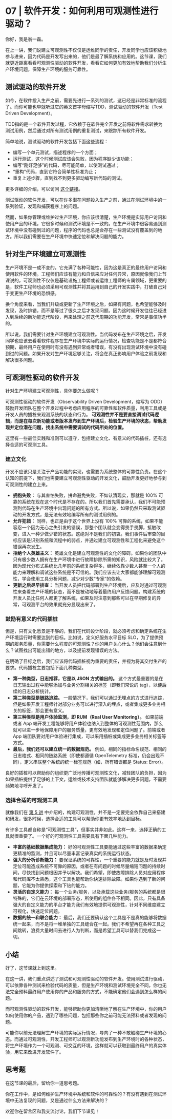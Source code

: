 # 07 | 软件开发：如何利用可观测性进行驱动？
你好，我是翁一磊。

在上一讲，我们说建立可观测性不仅仅是运维同学的责任，开发同学也应该积极地参与进来，因为代码是开发写出来的，他们是最了解系统和应用的。这节课，我们就更近距离看看可观测性驱动的软件开发，看看它如何更加有效地帮助我们分析生产环境问题，保障生产环境的服务可靠性。

## 测试驱动的软件开发

如今，在软件投入生产之前，需要先进行一系列的测试，这已经是非常标准的流程了。而你可能也早就听过它的英文首字母缩写TDD，测试驱动的软件开发（Test Driven Development）。

TDD指的是一个软件开发过程，它依赖于在软件完全开发之前将软件需求转换为测试用例，然后通过对所有测试用例的重复测试，来跟踪所有软件开发。

简单地说，测试驱动的软件开发包括下面这些流程：

- 编写一个单元测试，描述程序的一个方面；
- 运行测试，这个时候测试应该会失败，因为程序缺少该功能；
- 编写“刚好足够”的代码，尽可能简单，以使测试通过；
- “重构”代码，直到它符合简单性标准为止；
- 重复上述步骤，直到找不到更多驱动编写新代码的测试。

更多详细的介绍，可以访问 [这个链接](https://en.wikipedia.org/wiki/Test-driven_development)。

测试驱动的软件开发，可以在许多潜在问题投入生产之前，通过在测试环境中的一系列验证，发现和捕获程序上的问题。

然而，如果你管理或维护过生产环境，你应该很清楚，生产环境是实际用户访问和使用产品的环境，它很多时候和测试环境是不一致的。在生产环境中很容易遇到测试环境中没有碰到过的问题，程序的代码也总是会存在一些测试没有覆盖到的地方。所以我们需要在生产环境中快速定位和解决问题的能力。

## 针对生产环境建立可观测性

生产环境不是一成不变的，它充满了各种可能性，因为这是真正的最终用户访问和使用软件的环境。工程师们应该有能力和自信来应对任何异常，原因就像我们上节课说的，可观测性不仅仅是基础设施工程师或者运维工程师的专属领域，更重要的是，软件工程师也必须采用可观测性并将其运用到自己的开发实践中，打破自己对于变更生产环境的恐惧感。

换个角度来看，当我们升级或更新了生产环境之后，如果有问题，也希望能够及时发现，及时排错，而不是等过了很久之后才发现问题。因为这时候开发往往已经进入到后续的新功能迭代阶段，再来处理之前迭代周期的功能开发，常常是事倍功半的。

所以说，我们需要针对生产环境建立可观测性。当代码发布在生产环境之后，开发同学也应该去看看软件程序在生产环境中实际的运行情况，检查功能是不是都符合预期，最终用户在使用时有没有遇到异常或者错误，有没有出现测试环境中没有碰到过的问题。如果开发对生产环境足够关注，将会在真正影响用户体验之前发现和解决很多问题。

## 可观测性驱动的软件开发

针对生产环境建立可观测性，具体要怎么做呢？

可观测性驱动的软件开发（Observability Driven Development，缩写为 ODD）鼓励开发团队在整个开发过程中考虑应用程序的可靠性和软件质量，利用工具或是开发人员的插桩来观测系统的状态和行为。 **可观测性并不是要直接调试代码逻辑，而是在每次新功能或者版本发布到生产环境后，检验生产环境的状态，帮助发现并定位潜在问题，找出系统中需要调试的代码所处的位置。**

这里有一些最佳实践和准则可以遵守，包括建立文化、有意义的代码插桩，还有选择合适的可观测工具。

### 建立文化

开发不应该只是关注于产品功能的实现，也需要为系统整体的可靠性负责。在这个认知的前提下，我们也需要建立可观测性驱动的开发文化，鼓励开发更好地参与到可观测性的建立上来。

- **拥抱失败：** 与其害怕失败，拼命避免失败，不如认清现实，那就是 100% 可靠的系统在现在这个时代是不存在的。所以我们首先需要承认，我们不可能预测到代码在生产环境中出现问题的所有方式。所以说，如果仍然只采取测试驱动的开发方式，是无法有效地编写所有的测试用例的。
- **允许犯错：** 同样，也正是由于这个世界上没有 100% 可靠的系统，如果不能容忍一个因为无心之失引发的错误，那整个团队就会变得畏手畏脚，抵触改变，进入一种少做少错的状态。这绝对不是我们的初衷。我们事件后审查的目标应该是识别系统和流程中的弱点，并通过建立可观测性和工程化来避免这个错误再次发生。
- **拒绝个人英雄主义：** 英雄文化是建立可观测性的文化的障碍。如果你的团队中只有极少数人拥有在生产环境中进行故障排除所需的知识，风险就比较大了。因为现代分布式系统比几年前的系统复杂得多，继续依靠少数人甚至一个人的能力来理解和调试这些系统是不可信的。我们应该去让大家都能够理解可观测性，学会使用工具分析问题，减少对少数“专家”的依赖。
- **更新之后尽早排查：** 当开发人员把代码部署到生产环境后，应及时通过可观测性来查看生产环境的状态，而不是被动地等着最终用户反馈问题。构建系统的开发人员比任何人都更了解系统，如果及时注意到那些可以在早期修复的异常，可观测平台的效果就充分显现出来了。

### 鼓励有意义的代码插桩

但是，只有文化愿景是不够的，我们在代码设计阶段，就必须考虑和确定系统在生产环境运行时需要达到的目标。比如说，定义好服务水平目标 SLO，为了提供预期的服务质量，你需要什么程度的可观测性？你的用户关心什么？他们会注意到什么？试图找出可能出错的地方，以及提前发现错误的方法。

在明确了目标之后，我们应该将代码插桩视为重要的责任，并视为将其交付生产的要求。代码插桩主要包括下面几种类型。

- **第一种类型，日志推荐，它是以 JSON 方式输出的。** 这个方式最重要的是在日志输出过程中能够添加与业务分割相关的标签（即我们常说的 tag），以便后续的日志分析统计。
- **第二种类型是链路追踪。** 一般情况下，我们可以通过无埋点的方式进行追踪，但是如果开发工程师针对部分业务可以进行深入的埋点，或者集成更多业务相关的标签，那会更有意义。
- **第三种类型是用户体验监测，即 RUM（Real User Monitoring）。** 如果前端或者 App 端开发工程能够将用户体验也纳入到整体的可观测性范围内，那么就可以进一步地保障用户的服务质量，更有效地发现和定位问题了。前端或者 App 端团队要对用户体验进行集成，可以采用插桩或集成更多业务相关标签等方式。
- **最后，我们还可以建立统一的数据规范。** 例如，相同的指标命名规范、相同的日志格式、相同的链路系统（即使都遵循 OpenTelemetry 标准，仍会出现不同），定义串联整个系统的统一标签规范（如，所有错误都是 Status: Error）。

良好的插桩可以帮助你的组织更广泛地传播可观测性文化，减轻团队的负担，因为如果插桩提供了足够的上下文，运维或技术支持团队就能够解决更多问题，不需要频繁地寻呼开发了。

### 选择合适的可观测工具

就像我们在 [第 5 讲](https://time.geekbang.org/column/article/573730) 中介绍的，构建可观测性，并不是一定要完全依靠自己来搭建和研发，很多时候，选择合适的工具可以帮助你更有效率地达到目标。

有许多工具都自称是“可观测性工具”，但事实并非如此。这样一来，选择正确的工具就很重要了。一个好的可观测性工具需要具有下面几种能力。

- **丰富的基础数据集成能力：** 好的可观测性工具要能通过这些丰富的数据来确定更精准的监测，并且可以尽量丰富记录真实的系统运行状态。
- **强大的分析诊断能力：** 要保证系统的可靠性，一个重要的能力就是及时发现并定位可能造成系统不可靠的原因，或者在有问题的时候尽量缩短问题的持续时间，尽快找到问题根因并予以解决。我们希望，即使故障排除人员对应用程序和代码库不太熟悉，这个工具也能帮助你快速排除故障。如果你遇到了新的问题，它能为你提供探索和下钻的能力。
- **灵活的自定义能力：** 每一个业务/服务，以及承载这些业务/服务的系统都是很特殊的，它们在云环境的部署形态，所使用的组件各不相同。因此，只有具备强大的自定义能力的平台才能为我们有效地提供可观测性，针对不同维度建立可视化，快速定位问题。
- **数据的统一和联合能力：** 最后，我们还要确认这个工具是不是真的能够将数据统一起来，而不是将一堆单独的工具缝合在一起。我们不希望再在各种工具之间跳转，浪费大量时间去进行人为判断，而是希望工具可以替我们完成这一切。

## 小结

好了，这节课就上到这里。

在这一讲，我们重点讲述了测试和可观测性驱动的软件开发。使用测试进行驱动，可以依靠各种测试来检验代码的质量，但是生产环境和测试环境完全不同，你也无法完全预料最终用户使用你的产品和服务的方式，不能确定他们会遇到怎么样的问题。

而可观测性驱动的软件开发，能够帮助你更加清晰地了解在生产环境中，你的用户如何使用你的产品，遇到了哪些问题，包括那些你之前可能无法预料或者发现的问题。

可能你以前无法理解生产环境的实际运行情况，导向了一种不敢触碰生产环境的心态。而通过可观测性，开发工程师可以观测新功能发布到生产环境时的各种状态，将生产环境作为一个可观测、可交互的环境，这样就可以获取到最终用户的真实体验，用它来改进开发软件了。

## 思考题

在这节课的最后，留给你一道思考题。

你在工作中，是如何维护生产环境中系统和软件的可靠性的？有没有遇到在测试环境中无法复现的问题，又是通过什么方法来解决的？

欢迎你在留言区和我交流讨论，我们下节课见！